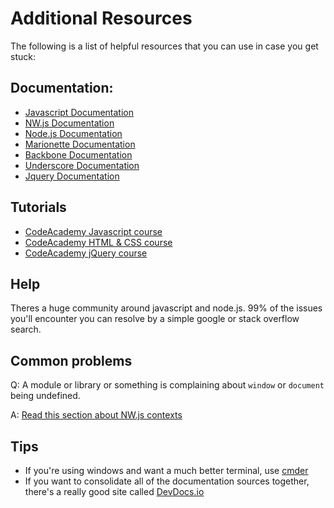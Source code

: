# Additional Resources
The following is a list of helpful resources that you can use in case you get stuck:

## Documentation:
- [Javascript Documentation](https://developer.mozilla.org/en-US/docs/Web/JavaScript)
- [NW.js Documentation](https://github.com/nwjs/nw.js/wiki)
- [Node.js Documentation](https://nodejs.org/api/)
- [Marionette Documentation](http://marionettejs.com/docs/current/)
- [Backbone Documentation](http://backbonejs.org/)
- [Underscore Documentation](http://underscorejs.org/)
- [Jquery Documentation](https://api.jquery.com/)

## Tutorials
- [CodeAcademy Javascript course](https://www.codecademy.com/learn/javascript)
- [CodeAcademy HTML & CSS course](https://www.codecademy.com/learn/web)
- [CodeAcademy jQuery course](https://www.codecademy.com/learn/jquery)

## Help
Theres a huge community around javascript and node.js. 99% of the issues you'll encounter you can resolve by a simple google or stack overflow search.

## Common problems
Q: A module or library or something is complaining about `window` or `document` being undefined.

A: [Read this section about NW.js contexts](https://github.com/nwjs/nw.js/wiki/Differences-of-JavaScript-contexts)

## Tips
- If you're using windows and want a much better terminal, use [cmder](http://cmder.net/)
- If you want to consolidate all of the documentation sources together, there's a really good site called [DevDocs.io](http://devdocs.io/)
